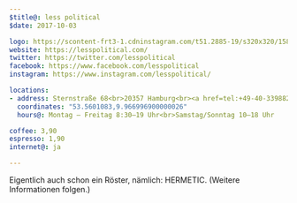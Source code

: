 ```yaml
---
$title@: less political
$date: 2017-10-03

logo: https://scontent-frt3-1.cdninstagram.com/t51.2885-19/s320x320/15875712_462956800759085_2422560222951243776_a.jpg
website: https://lesspolitical.com/
twitter: https://twitter.com/lesspolitical
facebook: https://www.facebook.com/lesspolitical
instagram: https://www.instagram.com/lesspolitical/

locations:
- address: Sternstraße 68<br>20357 Hamburg<br><a href=tel:+49-40-33988298>040-33988298</a>
  coordinates: "53.5601083,9.966996900000026"
  hours@: Montag – Freitag 8:30–19 Uhr<br>Samstag/Sonntag 10–18 Uhr

coffee: 3,90
espresso: 1,90
internet@: ja

---
```

Eigentlich auch schon ein Röster, nämlich: HERMETIC. (Weitere Informationen folgen.)